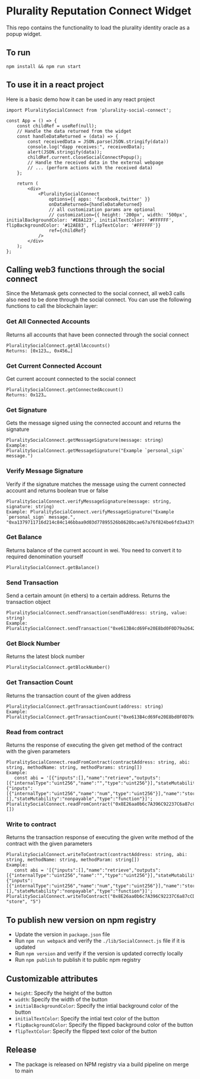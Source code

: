 # Plurality Reputation Connect Widget
This repo contains the functionality to load the plurality identity oracle as a popup widget.

## To run
```
npm install && npm run start
```

## To use it in a react project

Here is a basic demo how it can be used in any react project
```
import PluralitySocialConnect from 'plurality-social-connect';

const App = () => {
    const childRef = useRef(null);
    // Handle the data returned from the widget
    const handleDataReturned = (data) => {
        const receivedData = JSON.parse(JSON.stringify(data))
        console.log("dapp receives:", receivedData);
        alert(JSON.stringify(data));
        childRef.current.closeSocialConnectPopup();
        // Handle the received data in the external webpage
        // ... (perform actions with the received data)
    };

    return (
        <div>
            <PluralitySocialConnect
                options={{ apps: 'facebook,twitter' }}
                onDataReturned={handleDataReturned}
                // all customization params are optional
                // customization={{ height: '200px', width: '500px', initialBackgroundColor: '#E8A123', initialTextColor: '#FFFFFF', flipBackgroundColor: '#12AE83', flipTextColor: '#FFFFFF'}}
                ref={childRef}
            />
        </div>
    );
};
```
## Calling web3 functions through the social connect

Since the Metamask gets connected to the social connect, all web3 calls also need to be done through the social connect.
You can use the following functions to call the blockchain layer:

### Get All Connected Accounts
Returns all accounts that have been connected through the social connect
```
PluralitySocialConnect.getAllAccounts() 
Returns: [0x123…, 0x456…]
```

### Get Current Connected Account
Get current account connected to the social connect
```
PluralitySocialConnect.getConnectedAccount() 
Returns: 0x123…
```

### Get Signature
Gets the message signed using the connected account and returns the signature
```
PluralitySocialConnect.getMessageSignature(message: string) 
Example:
PluralitySocialConnect.getMessageSignature("Example `personal_sign` message.")
```

### Verify Message Signature
Verify if the signature matches the message using the current connected account and returns boolean true or false
```
PluralitySocialConnect.verifyMessageSignature(message: string, signature: string) 
Example: PluralitySocialConnect.verifyMessageSignature("Example `personal_sign` message.", "0xa1379711716d214c84c146bbaa9d03d77895526b8620bcae67a76f824be6fd3a43795645a31f758eaed39ee6aa5490a979233711d4e9d6a2e30fa09a5e9c808a1b")
```
### Get Balance
Returns balance of the current account in wei. You need to convert it to required denomination yourself
```
PluralitySocialConnect.getBalance()
```

### Send Transaction
Send a certain amount (in ethers) to a certain address. Returns the transaction object
```
PluralitySocialConnect.sendTransaction(sendToAddress: string, value: string) 
Example:  PluralitySocialConnect.sendTransaction("0xe613B4cd69Fe20E8bd0F0D79a264210886bA1AA2","0.01")
```

### Get Block Number
Returns the latest block number
```
PluralitySocialConnect.getBlockNumber()
```

### Get Transaction Count
Returns the transaction count of the given address
```
PluralitySocialConnect.getTransactionCount(address: string) 
Example: PluralitySocialConnect.getTransactionCount("0xe613B4cd69Fe20E8bd0F0D79a264210886bA1AA2")
```

### Read from contract
Returns the response of executing the given get method of the contract with the given parameters
```
PluralitySocialConnect.readFromContract(contractAddress: string, abi: string, methodName: string, methodParams: string[]) 
Example:
   const abi = '[{"inputs":[],"name":"retrieve","outputs":[{"internalType":"uint256","name":"","type":"uint256"}],"stateMutability":"view","type":"function"},{"inputs":[{"internalType":"uint256","name":"num","type":"uint256"}],"name":"store","outputs":[],"stateMutability":"nonpayable","type":"function"}]';
PluralitySocialConnect.readFromContract("0x8E26aa0b6c7A396C92237C6a87cCD6271F67f937",abi,"retrieve", [])
```

### Write to contract
Returns the transaction response of executing the given write method of the contract with the given parameters
```
PluralitySocialConnect.writeToContract(contractAddress: string, abi: string, methodName: string, methodParam: string[]) 
Example:
   const abi = '[{"inputs":[],"name":"retrieve","outputs":[{"internalType":"uint256","name":"","type":"uint256"}],"stateMutability":"view","type":"function"},{"inputs":[{"internalType":"uint256","name":"num","type":"uint256"}],"name":"store","outputs":[],"stateMutability":"nonpayable","type":"function"}]';
PluralitySocialConnect.writeToContract("0x8E26aa0b6c7A396C92237C6a87cCD6271F67f937",abi, "store", "5")
```

## To publish new version on npm registry
- Update the version in `package.json` file
- Run `npm run webpack` and verify the `./lib/SocialConnect.js` file if it is updated
- Run `npm version` and verify if the version is updated correctly locally
- Run `npm publish` to publish it to public npm registry

## Customizable attributes
- ```height```: Specify the height of the button
- ```width```: Specify the width of the button
- ```initialBackgroundColor```: Specify the intial background color of the button
- ```initialTextColor```: Specify the intial text color of the button
- ```flipBackgroundColor```: Specify the flipped background color of the button
- ```flipTextColor```: Specify the flipped text color of the button

## Release
- The package is released on NPM registry via a build pipeline on merge to main

